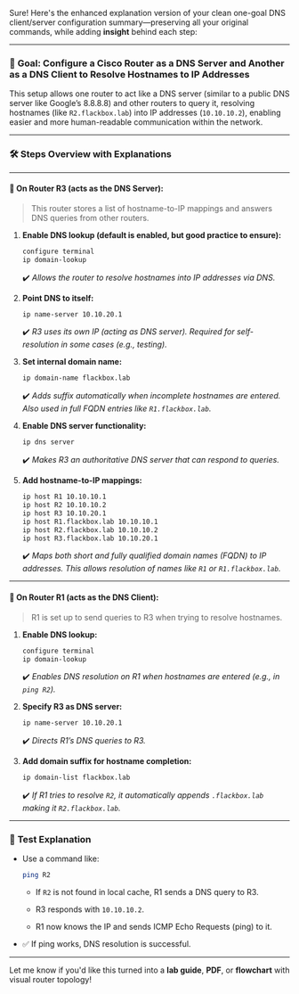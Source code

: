 Sure! Here's the enhanced explanation version of your clean one-goal DNS client/server configuration summary—preserving all your original commands, while adding **insight** behind each step:

---

### 🎯 **Goal: Configure a Cisco Router as a DNS Server and Another as a DNS Client to Resolve Hostnames to IP Addresses**

This setup allows one router to act like a DNS server (similar to a public DNS server like Google’s 8.8.8.8) and other routers to query it, resolving hostnames (like `R2.flackbox.lab`) into IP addresses (`10.10.10.2`), enabling easier and more human-readable communication within the network.

---

### 🛠️ **Steps Overview with Explanations**

---

#### 🔹 On **Router R3** (acts as the **DNS Server**):

> This router stores a list of hostname-to-IP mappings and answers DNS queries from other routers.

1. **Enable DNS lookup (default is enabled, but good practice to ensure):**
    
    ```bash
    configure terminal
    ip domain-lookup
    ```
    
    ✔️ _Allows the router to resolve hostnames into IP addresses via DNS._
    
2. **Point DNS to itself:**
    
    ```bash
    ip name-server 10.10.20.1
    ```
    
    ✔️ _R3 uses its own IP (acting as DNS server). Required for self-resolution in some cases (e.g., testing)._
    
3. **Set internal domain name:**
    
    ```bash
    ip domain-name flackbox.lab
    ```
    
    ✔️ _Adds suffix automatically when incomplete hostnames are entered. Also used in full FQDN entries like `R1.flackbox.lab`._
    
4. **Enable DNS server functionality:**
    
    ```bash
    ip dns server
    ```
    
    ✔️ _Makes R3 an authoritative DNS server that can respond to queries._
    
5. **Add hostname-to-IP mappings:**
    
    ```bash
    ip host R1 10.10.10.1
    ip host R2 10.10.10.2
    ip host R3 10.10.20.1
    ip host R1.flackbox.lab 10.10.10.1
    ip host R2.flackbox.lab 10.10.10.2
    ip host R3.flackbox.lab 10.10.20.1
    ```
    
    ✔️ _Maps both short and fully qualified domain names (FQDN) to IP addresses. This allows resolution of names like `R1` or `R1.flackbox.lab`._
    

---

#### 🔹 On **Router R1** (acts as the **DNS Client**):

> R1 is set up to send queries to R3 when trying to resolve hostnames.

1. **Enable DNS lookup:**
    
    ```bash
    configure terminal
    ip domain-lookup
    ```
    
    ✔️ _Enables DNS resolution on R1 when hostnames are entered (e.g., in `ping R2`)._
    
2. **Specify R3 as DNS server:**
    
    ```bash
    ip name-server 10.10.20.1
    ```
    
    ✔️ _Directs R1’s DNS queries to R3._
    
3. **Add domain suffix for hostname completion:**
    
    ```bash
    ip domain-list flackbox.lab
    ```
    
    ✔️ _If R1 tries to resolve `R2`, it automatically appends `.flackbox.lab` making it `R2.flackbox.lab`._
    

---

### 🧪 **Test Explanation**

- Use a command like:
    
    ```bash
    ping R2
    ```
    
    - If `R2` is not found in local cache, R1 sends a DNS query to R3.
        
    - R3 responds with `10.10.10.2`.
        
    - R1 now knows the IP and sends ICMP Echo Requests (ping) to it.
        
- ✅ If ping works, DNS resolution is successful.
    

---

Let me know if you'd like this turned into a **lab guide**, **PDF**, or **flowchart** with visual router topology!